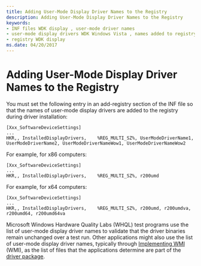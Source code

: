 ```yaml
---
title: Adding User-Mode Display Driver Names to the Registry
description: Adding User-Mode Display Driver Names to the Registry
keywords:
- INF files WDK display , user-mode driver names
- user-mode display drivers WDK Windows Vista , names added to registry
- registry WDK display
ms.date: 04/20/2017
---
```


# Adding User-Mode Display Driver Names to the Registry


You must set the following entry in an add-registry section of the INF file so that the names of user-mode display drivers are added to the registry during driver installation:

```inf
[Xxx_SoftwareDeviceSettings]
...
HKR,, InstalledDisplayDrivers,    %REG_MULTI_SZ%, UserModeDriverName1, UserModeDriverName2, UserModeDriverNameWow1, UserModeDriverNameWow2
```

For example, for x86 computers:

```inf
[Xxx_SoftwareDeviceSettings]
...
HKR,, InstalledDisplayDrivers,    %REG_MULTI_SZ%, r200umd 
```

For example, for x64 computers:

```inf
[Xxx_SoftwareDeviceSettings]
...
HKR,, InstalledDisplayDrivers,    %REG_MULTI_SZ%, r200umd, r200umdva, r200umd64, r200umd64va
```

Microsoft Windows Hardware Quality Labs (WHQL) test programs use the list of user-mode display driver names to validate that the driver binaries remain unchanged over a test run. Other applications might also use the list of user-mode display driver names, typically through [Implementing WMI](../kernel/implementing-wmi.md) (WMI), as the list of files that the applications determine are part of the [driver package](../install/components-of-a-driver-package.md).

 


